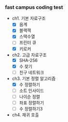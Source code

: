 ### fast campus coding test

- ch1. 기본 자료구조
    - [x] 음계
    - [x] 블랙잭
    - [x] 스택수열
    - [ ] 프린터 큐
    - [x] 키로커
- ch2. 고급 자료구조 
    - [x] SHA-256
    - [x] 수 찾기
    - [ ] 친구 네트워크
- ch3. 기본 정렬 알고리즘
    - [x] 수 정렬하기
    - [ ] 소트 인사이드
    - [ ] 나이순 정렬
    - [ ] 좌표 정렬하기
    - [ ] 수 정렬하기3
- ch4. 재귀 호출